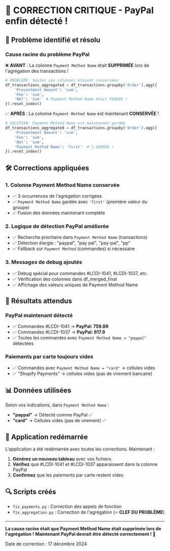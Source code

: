 # 🔧 CORRECTION CRITIQUE - PayPal enfin détecté !

## 🎯 Problème identifié et résolu

### **Cause racine du problème PayPal** 
❌ **AVANT** : La colonne `Payment Method Name` était **SUPPRIMÉE** lors de l'agrégation des transactions !

```python
# PROBLÈME: Seules ces colonnes étaient conservées
df_transactions_aggregated = df_transactions.groupby('Order').agg({
    'Presentment Amount': 'sum',
    'Fee': 'sum',
    'Net': 'sum'  # Payment Method Name était PERDUE !
}).reset_index()
```

✅ **APRÈS** : La colonne `Payment Method Name` est maintenant **CONSERVÉE** !

```python
# SOLUTION: Payment Method Name est maintenant gardée
df_transactions_aggregated = df_transactions.groupby('Order').agg({
    'Presentment Amount': 'sum',
    'Fee': 'sum',
    'Net': 'sum',
    'Payment Method Name': 'first'  # 🎉 GARDÉE !
}).reset_index()
```

## 🛠️ Corrections appliquées

### 1. **Colonne Payment Method Name conservée**
- ✅ 3 occurrences de l'agrégation corrigées
- ✅ `Payment Method Name` gardée avec `'first'` (première valeur du groupe)
- ✅ Fusion des données maintenant complète

### 2. **Logique de détection PayPal améliorée**
- ✅ Recherche prioritaire dans `Payment Method Name` (transactions)
- ✅ Détection élargie : "paypal", "pay pal", "pay-pal", "pp"
- ✅ Fallback sur `Payment Method` (commandes) si nécessaire

### 3. **Messages de debug ajoutés**
- ✅ Debug spécial pour commandes #LCDI-1041, #LCDI-1037, etc.
- ✅ Vérification des colonnes dans df_merged_final
- ✅ Affichage des valeurs uniques de Payment Method Name

## 🎉 Résultats attendus

### PayPal maintenant détecté
- ✅ Commandes #LCDI-1041 → **PayPal: 759.89**
- ✅ Commandes #LCDI-1037 → **PayPal: 917.9**
- ✅ Toutes les commandes avec `Payment Method Name = "paypal"` détectées

### Paiements par carte toujours vides
- ✅ Commandes avec `Payment Method Name = "card"` → cellules vides
- ✅ "Shopify Payments" → cellules vides (pas de virement bancaire)

## 📊 Données utilisées

Selon vos indications, dans `Payment Method Name` :
- **"paypal"** → Détecté comme PayPal ✅
- **"card"** → Cellules vides (pas de virement) ✅

## 🚀 Application redémarrée

L'application a été redémarrée avec toutes les corrections. Maintenant :

1. **Générez un nouveau tableau** avec vos fichiers
2. **Vérifiez** que #LCDI-1041 et #LCDI-1037 apparaissent dans la colonne PayPal
3. **Confirmez** que les paiements par carte restent vides

## 🔍 Scripts créés

- `fix_payments.py` : Correction des appels de fonction
- `fix_aggregation.py` : Correction de l'agrégation (⭐ **CLEF DU PROBLÈME**)

---

**La cause racine était que Payment Method Name était supprimée lors de l'agrégation !** 
**Maintenant PayPal devrait être détecté correctement ! 🎯**

Date de correction : 17 décembre 2024
